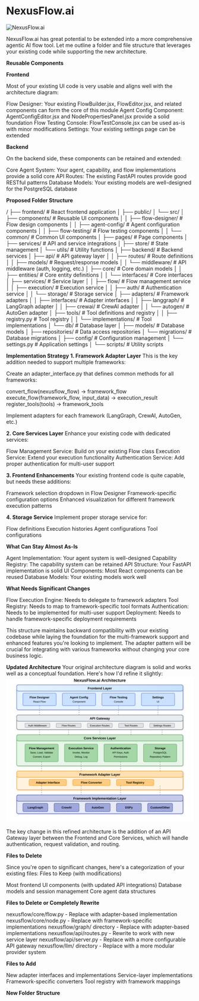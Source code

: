 # NexusFlow.ai

![NexusFlow.ai](docs/assets/logo.png)

NexusFlow.ai has great potential to be extended into a more comprehensive agentic AI flow tool. Let me outline a folder and file structure that leverages your existing code while supporting the new architecture.

**Reusable Components**

**Frontend**

Most of your existing UI code is very usable and aligns well with the architecture diagram:

Flow Designer: Your existing FlowBuilder.jsx, FlowEditor.jsx, and related components can form the core of this module
Agent Config Component: AgentConfigEditor.jsx and NodePropertiesPanel.jsx provide a solid foundation
Flow Testing Console: FlowTestConsole.jsx can be used as-is with minor modifications
Settings: Your existing settings page can be extended

**Backend**

On the backend side, these components can be retained and extended:

Core Agent System: Your agent, capability, and flow implementations provide a solid core
API Routes: The existing FastAPI routes provide good RESTful patterns
Database Models: Your existing models are well-designed for the PostgreSQL database

**Proposed Folder Structure**

/
├── frontend/                     # React frontend application
│   ├── public/
│   └── src/
│       ├── components/           # Reusable UI components
│       │   ├── flow-designer/    # Flow design components
│       │   ├── agent-config/     # Agent configuration components
│       │   ├── flow-testing/     # Flow testing components
│       │   └── common/           # Common UI components
│       ├── pages/                # Page components
│       ├── services/             # API and service integrations
│       ├── store/                # State management
│       └── utils/                # Utility functions
│
├── backend/                      # Backend services
│   ├── api/                      # API gateway layer
│   │   ├── routes/               # Route definitions
│   │   ├── models/               # Request/response models
│   │   └── middleware/           # API middleware (auth, logging, etc.)
│   ├── core/                     # Core domain models
│   │   ├── entities/             # Core entity definitions
│   │   └── interfaces/           # Core interfaces
│   ├── services/                 # Service layer
│   │   ├── flow/                 # Flow management service
│   │   ├── execution/            # Execution service
│   │   ├── auth/                 # Authentication service
│   │   └── storage/              # Storage service
│   ├── adapters/                 # Framework adapters
│   │   ├── interfaces/           # Adapter interfaces
│   │   ├── langgraph/            # LangGraph adapter
│   │   ├── crewai/               # CrewAI adapter
│   │   └── autogen/              # AutoGen adapter
│   ├── tools/                    # Tool definitions and registry
│   │   ├── registry.py           # Tool registry
│   │   └── implementations/      # Tool implementations
│   └── db/                       # Database layer
│       ├── models/               # Database models
│       ├── repositories/         # Data access repositories
│       └── migrations/           # Database migrations
│
├── config/                       # Configuration management
│   └── settings.py               # Application settings
│
└── scripts/                      # Utility scripts

**Implementation Strategy**
**1. Framework Adapter Layer**
This is the key addition needed to support multiple frameworks:

Create an adapter_interface.py that defines common methods for all frameworks:

convert_flow(nexusflow_flow) -> framework_flow
execute_flow(framework_flow, input_data) -> execution_result
register_tools(tools) -> framework_tools


Implement adapters for each framework (LangGraph, CrewAI, AutoGen, etc.)

**2. Core Services Layer**
Enhance your existing code with dedicated services:

Flow Management Service: Build on your existing Flow class
Execution Service: Extend your execution functionality
Authentication Service: Add proper authentication for multi-user support

**3. Frontend Enhancements**
Your existing frontend code is quite capable, but needs these additions:

Framework selection dropdown in Flow Designer
Framework-specific configuration options
Enhanced visualization for different framework execution patterns

**4. Storage Service**
Implement proper storage service for:

Flow definitions
Execution histories
Agent configurations
Tool configurations

**What Can Stay Almost As-Is**

Agent Implementation: Your agent system is well-designed
Capability Registry: The capability system can be retained
API Structure: Your FastAPI implementation is solid
UI Components: Most React components can be reused
Database Models: Your existing models work well

**What Needs Significant Changes**

Flow Execution Engine: Needs to delegate to framework adapters
Tool Registry: Needs to map to framework-specific tool formats
Authentication: Needs to be implemented for multi-user support
Deployment: Needs to handle framework-specific deployment requirements

This structure maintains backward compatibility with your existing codebase while laying the foundation for the multi-framework support and enhanced features you're looking to implement. The adapter pattern will be crucial for integrating with various frameworks without changing your core business logic.

**Updated Architecture**
Your original architecture diagram is solid and works well as a conceptual foundation. Here's how I'd refine it slightly:
![Architecture](docs/assets/architecture-diagram.svg)

The key change in this refined architecture is the addition of an API Gateway layer between the Frontend and Core Services, which will handle authentication, request validation, and routing.

**Files to Delete**

Since you're open to significant changes, here's a categorization of your existing files:
Files to Keep (with modifications)

Most frontend UI components (with updated API integrations)
Database models and session management
Core agent data structures

**Files to Delete or Completely Rewrite**

nexusflow/core/flow.py - Replace with adapter-based implementation
nexusflow/core/node.py - Replace with framework-specific implementations
nexusflow/graph/ directory - Replace with adapter-based implementations
nexusflow/api/routes.py - Rewrite to work with new service layer
nexusflow/api/server.py - Replace with a more configurable API gateway
nexusflow/llm/ directory - Replace with a more modular provider system

**Files to Add**

New adapter interfaces and implementations
Service-layer implementations
Framework-specific converters
Tool registry with framework mappings

**New Folder Structure**


